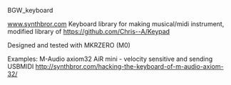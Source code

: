 BGW_keyboard

www.synthbror.com Keyboard library for making musical/midi instrument, modified library of https://github.com/Chris--A/Keypad

Designed and tested with MKRZERO (M0)

Examples: M-Audio axiom32 AiR mini - velocity sensitive and sending USBMIDI http://synthbror.com/hacking-the-keyboard-of-m-audio-axiom-32/
